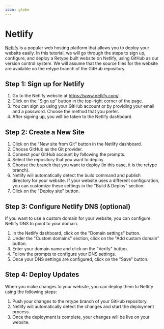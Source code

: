```yaml
---
icon: globe
---
```

# Netlify

[Netlify](https://netlify.com) is a popular web hosting platform that allows you to deploy your website easily. In this tutorial, we will go through the steps to sign up, configure, and deploy a Retype built website on Netlify, using GitHub as our version control system. We will assume that the source files for the website are available on the retype branch of the GitHub repository.

## Step 1: Sign up for Netlify

1. Go to the Netlify website at https://www.netlify.com/.
1. Click on the "Sign up" button in the top-right corner of the page.
1. You can sign up using your GitHub account or by providing your email and a password. Choose the method that you prefer.
1. After signing up, you will be taken to the Netlify dashboard.

## Step 2: Create a New Site

1. Click on the "New site from Git" button in the Netlify dashboard.
1. Choose GitHub as the Git provider.
1. Connect your GitHub account by following the prompts.
1. Select the repository that you want to deploy.
1. Choose the branch that you want to deploy (in this case, it is the retype branch).
1. Netlify will automatically detect the build command and publish directory for your website. If your website uses a different configuration, you can customize these settings in the "Build & Deploy" section.
1. Click on the "Deploy site" button.

## Step 3: Configure Netlify DNS (optional)

If you want to use a custom domain for your website, you can configure Netlify DNS to point to your domain.

1. In the Netlify dashboard, click on the "Domain settings" button.
1. Under the "Custom domains" section, click on the "Add custom domain" button.
1. Enter your domain name and click on the "Verify" button.
1. Follow the prompts to configure your DNS settings.
1. Once your DNS settings are configured, click on the "Save" button.

## Step 4: Deploy Updates

When you make changes to your website, you can deploy them to Netlify using the following steps:

1. Push your changes to the retype branch of your GitHub repository.
1. Netlify will automatically detect the changes and start the deployment process.
1. Once the deployment is complete, your changes will be live on your website.